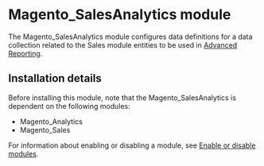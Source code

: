 # Magento_SalesAnalytics module

The Magento_SalesAnalytics module configures data definitions for a data collection related to the Sales module entities to be used in [Advanced Reporting](https://devdocs.magento.com/guides/v2.4/advanced-reporting/modules.html).

## Installation details

Before installing this module, note that the Magento_SalesAnalytics is dependent on the following modules:

- Magento_Analytics
- Magento_Sales

For information about enabling or disabling a module, see [Enable or disable modules](https://devdocs.magento.com/guides/v2.4/install-gde/install/cli/install-cli-subcommands-enable.html).
